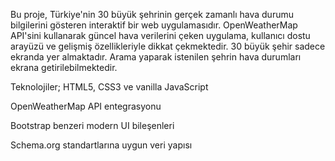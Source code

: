 Bu proje, Türkiye'nin 30 büyük şehrinin gerçek zamanlı hava durumu bilgilerini gösteren interaktif bir web uygulamasıdır. OpenWeatherMap API'sini kullanarak güncel hava verilerini çeken uygulama, kullanıcı dostu arayüzü ve gelişmiş özellikleriyle dikkat çekmektedir. 30 büyük şehir sadece ekranda yer almaktadır. Arama yaparak istenilen şehrin hava durumları ekrana getirilebilmektedir.

Teknolojiler;
HTML5, CSS3 ve vanilla JavaScript

OpenWeatherMap API entegrasyonu

Bootstrap benzeri modern UI bileşenleri

Schema.org standartlarına uygun veri yapısı
